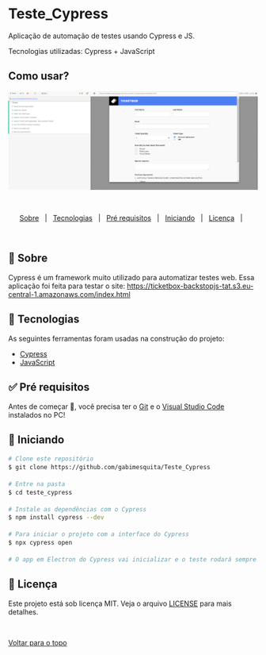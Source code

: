 # Teste_Cypress

<p>Aplicação de automação de testes usando Cypress e JS.</p>

<p>Tecnologias utilizadas: Cypress + JavaScript</p>
 
## Como usar? ##
 
  <img src="cypress.png" alt="Cypress" />

  &#xa0;


</div>

<p align="center">
  <a href="#dart-sobre">Sobre</a> &#xa0; | &#xa0;   
  <a href="#rocket-tecnologias">Tecnologias</a> &#xa0; | &#xa0;
  <a href="#white_check_mark-pré-requesitos">Pré requisitos</a> &#xa0; | &#xa0;
  <a href="#checkered_flag-começando">Iniciando</a> &#xa0; | &#xa0;
  <a href="#memo-licença">Licença</a> &#xa0; | &#xa0;
</p>

<br>

## :dart: Sobre ##

Cypress é um framework muito utilizado para automatizar testes web. Essa aplicação foi feita para testar o site: https://ticketbox-backstopjs-tat.s3.eu-central-1.amazonaws.com/index.html

## :rocket: Tecnologias ##

As seguintes ferramentas foram usadas na construção do projeto:

- [Cypress](https://www.cypress.io/)
- [JavaScript](https://developer.mozilla.org/pt-BR/docs/Web/JavaScript)

## :white_check_mark: Pré requisitos ##

Antes de começar :checkered_flag:, você precisa ter o [Git](https://git-scm.com) e o [Visual Studio Code](https://code.visualstudio.com/) instalados no PC!

## :checkered_flag: Iniciando ##

```bash
# Clone este repositório
$ git clone https://github.com/gabimesquita/Teste_Cypress

# Entre na pasta
$ cd teste_cypress

# Instale as dependências com o Cypress
$ npm install cypress --dev

# Para iniciar o projeto com a interface do Cypress
$ npx cypress open

# O app em Electron do Cypress vai inicializar e o teste rodará sempre numa aba separada do Chrome
```

## :memo: Licença ##

Este projeto está sob licença MIT. Veja o arquivo [LICENSE](license.md) para mais detalhes.



&#xa0;

<a href="#top">Voltar para o topo</a>

